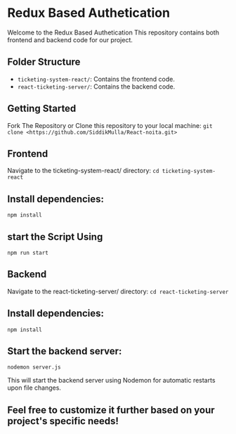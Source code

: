 # Redux Based Authetication

Welcome to the Redux Based Authetication This repository contains both frontend and backend code for our project.

## Folder Structure

- `ticketing-system-react/`: Contains the frontend code.
- `react-ticketing-server/`: Contains the backend code.

## Getting Started
Fork The Repository or
Clone this repository to your local machine:
`git clone <https://github.com/SiddikMulla/React-noita.git>`

## Frontend
Navigate to the ticketing-system-react/ directory:
`cd ticketing-system-react`

## Install dependencies:
`npm install`

## start the Script Using
`npm run start`

## Backend
Navigate to the react-ticketing-server/ directory:
`cd react-ticketing-server`

## Install dependencies:
`npm install`

## Start the backend server:
`nodemon server.js`

This will start the backend server using Nodemon for automatic restarts upon file changes.


## Feel free to customize it further based on your project's specific needs!

